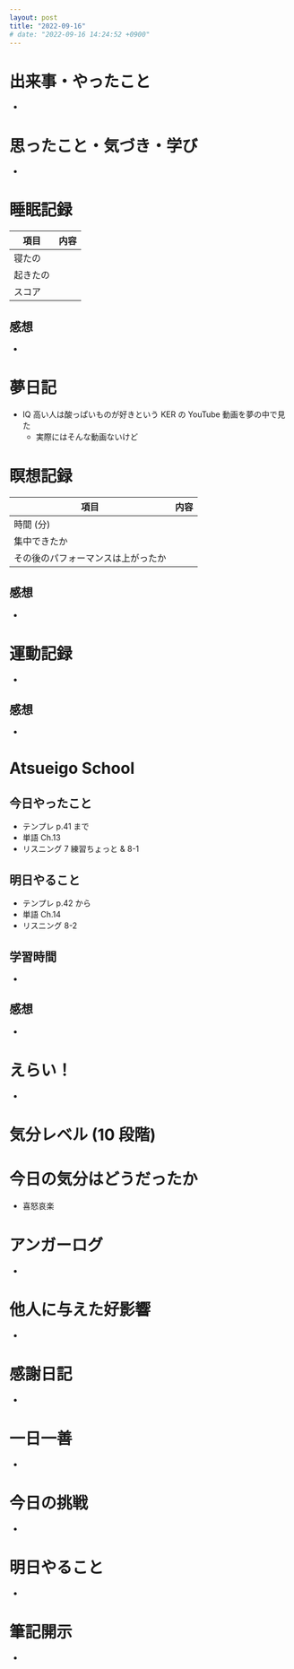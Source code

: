 ```yaml
---
layout: post
title: "2022-09-16"
# date: "2022-09-16 14:24:52 +0900"
---
```


# 出来事・やったこと
*



# 思ったこと・気づき・学び
*



# 睡眠記録

| 項目 | 内容 |
| --- | :---: |
| 寝たの |
| 起きたの |
| スコア |

## 感想
*



# 夢日記
* IQ 高い人は酸っぱいものが好きという KER の YouTube 動画を夢の中で見た
    * 実際にはそんな動画ないけど



# 瞑想記録

| 項目 | 内容 |
| --- | :---: |
| 時間 (分) |
| 集中できたか |
| その後のパフォーマンスは上がったか |

## 感想
*



# 運動記録
*

## 感想
*



# Atsueigo School
## 今日やったこと
* テンプレ p.41 まで
* 単語 Ch.13
* リスニング 7 練習ちょっと & 8-1

## 明日やること
* テンプレ p.42 から
* 単語 Ch.14
* リスニング 8-2

## 学習時間
*

## 感想
*



# えらい！
*



# 気分レベル (10 段階)




# 今日の気分はどうだったか
* 喜怒哀楽



# アンガーログ
*



# 他人に与えた好影響
*



# 感謝日記
*



# 一日一善
*



# 今日の挑戦
*



# 明日やること
*



# 筆記開示
*
